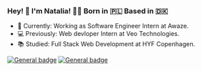 ### Hey! 👋 I'm Natalia! :mermaid: Born in :poland: Based in :denmark:


- 🔭 Currently: Working as Software Engineer Intern at Awaze.
- :computer: Previously: Web devloper Intern at Veo Technologies.
- :books: Studied: Full Stack Web Development at HYF Copenhagen.

[![General badge](https://img.shields.io/badge/LinkedIn-0077B5?style=for-the-badge&logo=linkedin&logoColor=white)](https://www.linkedin.com/in/natalia-sowa0205/)
[![General badge](https://img.shields.io/badge/Gmail-D14836?style=for-the-badge&logo=gmail&logoColor=white)](mailto:natalia.m.sowa@gmail.com)
